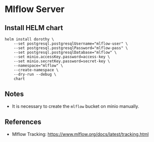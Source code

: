 # Mlflow Server

## Install HELM chart

```
helm install dorothy \
    --set postgresql.postgresqlUsername="mlflow-user" \
    --set postgresql.postgresqlPassword="mlflow-pass" \
    --set postgresql.postgresqlDatabase="mlflow" \
    --set minio.accessKey.password=access-key \
    --set minio.secretKey.password=secret-key \
    --namespace="mlflow" \
    --create-namespace \
    --dry-run --debug \
    chart
```

## Notes

- It is necessary to create the `mlflow` bucket on minio manually.

## References

- Mlflow Tracking: https://www.mlflow.org/docs/latest/tracking.html
